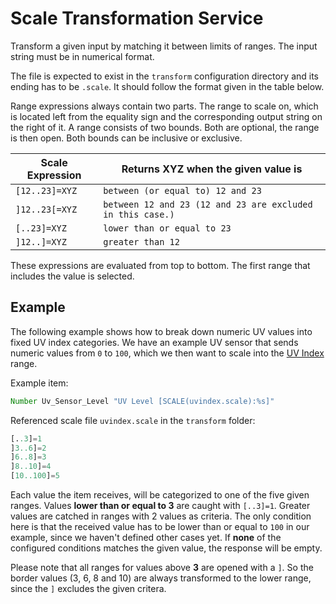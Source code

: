 # Scale Transformation Service

Transform a given input by matching it between limits of ranges.
The input string must be in numerical format.

The file is expected to exist in the `transform` configuration directory and its ending has to be `.scale`.
It should follow the format given in the table below.

Range expressions always contain two parts.
The range to scale on, which is located left from the equality sign and the corresponding output string on the right of it.
A range consists of two bounds. Both are optional, the range is then open. Both bounds can be inclusive or exclusive.

| Scale Expression | Returns XYZ when the given value is                        |
|------------------|------------------------------------------------------------|
| `[12..23]=XYZ`   | `between (or equal to) 12 and 23`                          |
| `]12..23[=XYZ`   | `between 12 and 23 (12 and 23 are excluded in this case.)` |
| `[..23]=XYZ`     | `lower than or equal to 23`                                |
| `]12..]=XYZ`     | `greater than 12`                                          |

These expressions are evaluated from top to bottom.
The first range that includes the value is selected.

## Example

The following example shows how to break down numeric UV values into fixed UV index categories.
We have an example UV sensor that sends numeric values from `0` to `100`, which we then want to scale into the [UV Index](https://en.wikipedia.org/wiki/Ultraviolet_index) range.

Example item:

```java
Number Uv_Sensor_Level "UV Level [SCALE(uvindex.scale):%s]"
```

Referenced scale file `uvindex.scale` in the `transform` folder:

```python
[..3]=1
]3..6]=2
]6..8]=3
]8..10]=4
[10..100]=5
```

Each value the item receives, will be categorized to one of the five given ranges.
Values **lower than or equal to 3** are caught with `[..3]=1`.
Greater values are catched in ranges with 2 values as criteria.
The only condition here is that the received value has to be lower than or equal to `100` in our example, since we haven't defined other cases yet.
If **none** of the configured conditions matches the given value, the response will be empty.

Please note that all ranges for values above **3** are opened with a `]`.
So the border values (3, 6, 8 and 10) are always transformed to the lower range, since the `]` excludes the given critera.